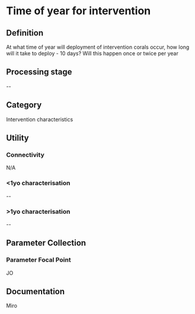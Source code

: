 # Time of year for intervention
<!-- 
{: .no_toc .text-delta }
* TOC
{:toc} -->

## Definition

At what time of year will deployment of intervention corals occur, how long will it take to deploy - 10 days? Will this happen once or twice per year

## Processing stage

--

## Category

Intervention characteristics

## Utility 
### Connectivity

N/A

### <1yo characterisation

--

### >1yo characterisation

--

## Parameter Collection
### Parameter Focal Point

JO

## Documentation

Miro